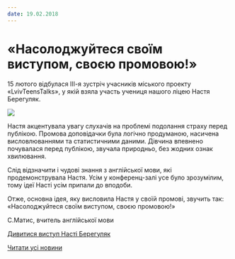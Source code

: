 ```yaml
---
date: 19.02.2018
---
```

# &#171;Насолоджуйтеся своїм виступом, своєю промовою!&#187;

15 лютого відбулася ІІІ-я зустріч учасників міського проекту «LvivTeensTalks», у якій взяла участь учениця нашого ліцею Настя Берегуляк.

![](/images/blog/насолоджуйтеся-своїм-виступом-своєю-промовою/nastya.jpg)

Настя акцентувала увагу слухачів на проблемі подолання страху перед публікою. Промова доповідачки була логічно продуманою, насичена висловлюваннями та статистичними даними. Дівчина впевнено почувалася перед публікою, звучала природньо, без жодних ознак хвилювання.

Слід відзначити і чудові знання з англійської мови, які продемонструвала Настя. Усім у конференц-залі усе було зрозумілим, тому ідеї Насті усім припали до вподоби.

Отже, основна ідея, яку висловила Настя у своїй промові, звучить так: «Насолоджуйтеся своїм виступом, своєю промовою!»

С.Матис, вчитель англійської мови

[Дивитися виступ Насті Берегуляк](https://youtu.be/kZLeNjxkDUc)

[Читати усі новини](/news)
